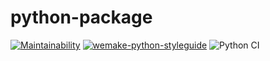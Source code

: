 # python-package


[![Maintainability](https://api.codeclimate.com/v1/badges/806e82ead64e1f76b5ff/maintainability)](https://codeclimate.com/github/MalafeevArtem/python-project-lvl1/maintainability) [![wemake-python-styleguide](https://img.shields.io/badge/style-wemake-000000.svg)](https://github.com/wemake-services/wemake-python-styleguide) ![Python CI](https://github.com/MalafeevArtem/python-project-lvl1/workflows/Python%20CI/badge.svg)

